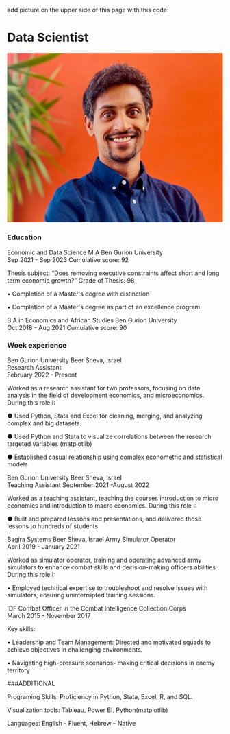add picture on the upper side of this page with this code:
# Data Scientist

![Yaniv's Picture](yaniv5.jpg)
### Education
Economic and Data Science M.A  Ben Gurion University  
Sep 2021 - Sep 2023 
Cumulative score: 92


Thesis subject: “Does removing executive constraints affect short and long term economic growth?"
Grade of Thesis: 98

• Completion of a Master's degree with distinction

• Completion of a Master's degree as part of an excellence program.

B.A in Economics and African Studies  Ben Gurion University      
Oct 2018 - Aug 2021
Cumulative score: 90




### Woek experience

Ben Gurion University Beer Sheva, Israel          
Research Assistant                                             
February 2022 - Present

Worked as a research assistant for two professors, focusing on data analysis in the field of development economics, and microeconomics. 
During this role I:

● Used Python, Stata and Excel for cleaning, merging, and analyzing complex and big datasets.

● Used Python and Stata to visualize correlations between the research targeted variables (matplotlib)

● Established casual relationship using complex econometric and statistical models



Ben Gurion University Beer Sheva, Israel       
Teaching Assistant 
September 2021 -August 2022

Worked as a teaching assistant, teaching the courses introduction to micro economics and introduction to macro economics.
During this role I:

● Built and prepared lessons and presentations, and delivered those lessons to hundreds of students



Bagira Systems Beer Sheva, Israel
Army Simulator Operator       
April 2019 - January 2021

Worked as simulator operator, training and operating advanced army simulators to enhance combat skills and decision-making
officers abilities. During this role I:

• Employed technical expertise to troubleshoot and resolve issues with simulators, ensuring uninterrupted training
sessions.



IDF
Combat Officer in the Combat Intelligence Collection Corps    
March 2015 - November 2017

Key skills:

• Leadership and Team Management: Directed and motivated squads to achieve objectives in challenging environments.

• Navigating high-pressure scenarios- making critical decisions in enemy territory


###ADDITIONAL

Programing Skills: Proficiency in Python, Stata, Excel, R, and SQL.

Visualization tools: Tableau, Power BI, Python(matplotlib)

Languages: English - Fluent, Hebrew – Native

